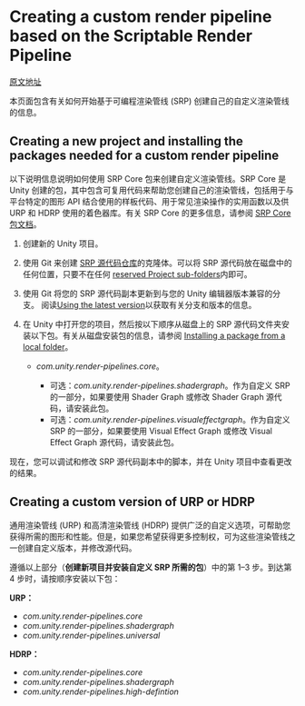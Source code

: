 # Creating a custom render pipeline based on the Scriptable Render Pipeline

[原文地址](https://docs.unity3d.com/2021.3/Documentation/Manual/srp-custom-getting-started.html)

本页面包含有关如何开始基于可编程渲染管线 (SRP) 创建自己的自定义渲染管线的信息。

## Creating a new project and installing the packages needed for a custom render pipeline

以下说明信息说明如何使用 SRP Core 包来创建自定义渲染管线。SRP Core 是 Unity 创建的包，其中包含可复用代码来帮助您创建自己的渲染管线，包括用于与平台特定的图形 API 结合使用的样板代码、用于常见渲染操作的实用函数以及供 URP 和 HDRP 使用的着色器库。有关 SRP Core 的更多信息，请参阅 [SRP Core 包文档](https://docs.unity3d.com/Packages/com.unity.render-pipelines.core@latest)。

1. 创建新的 Unity 项目。 

2. 使用 Git 来创建 [SRP 源代码仓库](https://github.com/Unity-Technologies/Graphics)的克隆体。可以将 SRP 源代码放在磁盘中的任何位置，只要不在任何 [reserved Project sub-folders](https://docs.unity3d.com/2021.3/Documentation/Manual/upm-ui-local.html#PkgLocation)内即可。 

3. 使用 Git 将您的 SRP 源代码副本更新到与您的 Unity 编辑器版本兼容的分支。 阅读[Using the latest version](https://github.com/Unity-Technologies/Graphics#branches-and-package-releases)以获取有关分支和版本的信息。

4.  在 Unity 中打开您的项目，然后按以下顺序从磁盘上的 SRP 源代码文件夹安装以下包。有关从磁盘安装包的信息，请参阅 [Installing a package from a local folder](https://docs.unity3d.com/2021.3/Documentation/Manual/upm-ui-local.html)。 

    * *com.unity.render-pipelines.core*。 

    	* 可选：*com.unity.render-pipelines.shadergraph*。作为自定义 SRP 的一部分，如果要使用 Shader Graph 或修改 Shader Graph 源代码，请安装此包。 
    	* 可选：*com.unity.render-pipelines.visualeffectgraph*。作为自定义 SRP 的一部分，如果要使用 Visual Effect Graph 或修改 Visual Effect Graph 源代码，请安装此包。

现在，您可以调试和修改 SRP 源代码副本中的脚本，并在 Unity 项目中查看更改的结果。

## Creating a custom version of URP or HDRP

通用渲染管线 (URP) 和高清渲染管线 (HDRP) 提供广泛的自定义选项，可帮助您获得所需的图形和性能。但是，如果您希望获得更多控制权，可为这些渲染管线之一创建自定义版本，并修改源代码。

遵循以上部分（**创建新项目并安装自定义 SRP 所需的包**）中的第 1–3 步。到达第 4 步时，请按顺序安装以下包：

**URP：**

- *com.unity.render-pipelines.core*
- *com.unity.render-pipelines.shadergraph*
- *com.unity.render-pipelines.universal*

**HDRP：**

- *com.unity.render-pipelines.core*
- *com.unity.render-pipelines.shadergraph*
- *com.unity.render-pipelines.high-defintion*